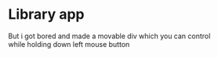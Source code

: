 # Library app
But i got bored and made a movable div which you can control  
while holding down left mouse button 